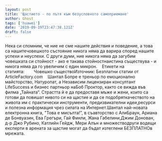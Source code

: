 ```yaml
---
layout: post
title: 'Щастието - по пътя към безусловното самоприемане'
author: Ghost
tags: ['huawei']
date: '2019-09-19T23:47:38.121Z'
draft: false
---
```


Нека си спомним, че ние не сме нашите действия и поведение, а това са нашитечовешкото състояние никога няма да варира според нашите успехи и неуспехи. С други думи, ние никога няма да загубим човешката си стойност - ако е такава стойностнаистина съществува - и никога няма да го увеличим с един микрон.    Етикети на статията:        Човешко съществоИзточник: Безплатни статии от ArticleFactory.com    Шантал Бопре е треньор по емоционално майсторство, Натуропат, а Независим лицензиран консултант LifeSuccess и бизнес партньор наБоб Проктор, както се вижда във филма „Тайната“. Страстта й е да предоставя мъже и жени, които са готови да повишат нивото си на щастие и да се подобряткачеството на живота им с практически инструменти, предизвикателни идеи,ресурси и полезна информация чрез силата на Интернет.Шантал най-новата електронна книга, "Това е мисълта!", в съавторство с АлиБраун, Ариана де Бонвуазин, Ева Грегъри, Гай Финли, Жана Габелини,Джим Донован, д-р Джо Рубино, Катлийн Гейдж, Мери Алън и множестводруги водещи експерти в арената за щастие могат да бъдат изтеглени БЕЗПЛАТНОв мрежата.
